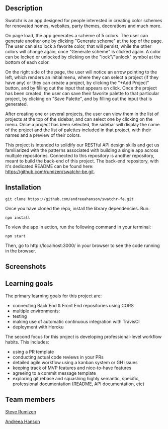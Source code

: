 ## Description

Swatchr is an app designed for people interested in creating color schemes for renovated homes, websites, party themes, decorations and much more. 

On page load, the app generates a scheme of 5 colors. The user can generate another one by clicking "Generate scheme" at the top of the page. The user can also lock a favorite color, that will persist, while the other colors will change again, once "Generate scheme" is clicked again. A color can be locked or unlocked by clicking on the "lock"/"unlock" symbol at the bottom of each color.

On the right side of the page, the user will notice an arrow pointing to the left, which renders an initial menu, where they can select a project (if they have any) or they can create a project, by clicking the "+Add Project" button, and by filling out the input that appears on click. Once the project has been created, the user can save their favorite palette to that particular project, by clicking on "Save Palette", and by filling out the input that is generated.

After creating one or several projects, the user can view them in the list of projects at the top of the sidebar, and can select one by clicking on the menu. Once a project has been selected, the sidebar will display the name of the project and the list of palettes included in that project, with their names and a preview of their colors. 

This project is intended to solidify our RESTful API design skills and get us familiarized with the patterns associated with building a single app across multiple repositories. Connected to this repository is another repository, meant to build the back-end of this project. The back-end repository, with it's dedicated README can be found here: https://github.com/rumizen/swatchr-be.git. 

## Installation

```
git clone https://github.com/andreeahanson/swatchr-fe.git
```
Once you have cloned the repo, install the library dependencies. Run:

```
npm install
```
To view the app in action, run the following command in your terminal:

```
npm start
```
Then, go to http://localhost:3000/ in your browser to see the code running in the browser.

## Screenshots

## Learning goals

The primary learning goals for this project are:
- connecting Back End & Front End repositories using CORS
- multiple environments:
- testing
- making use of automatic continuous integration with TravisCI
- deployment with Heroku

The second focus for this project is developing professional-level workflow habits. This includes:
- using a PR template
- conducting actual code reviews in your PRs
- detailed agile workflow using a kanban system or GH issues
- keeping track of MVP features and nice-to-have features
- agreeing to a commit message template
- exploring git rebase and squashing highly semantic, specific, professional documentation (README, API documentation, etc)

## Team members

[Steve Rumizen](https://github.com/rumizen)

[Andreea Hanson](https://github.com/andreeahanson)




